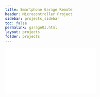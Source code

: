```yaml
---
title: Smartphone Garage Remote
header: Microcontroller Project
sidebar: projects_sidebar
toc: false
permalink: garage03.html
layout: projects
folder: projects
---
```

<head>
<script>
  function resize(obj) {
    obj.style.height = obj.contentWindow.document.body.scrollHeight + 0 + 'px';
  }
</script>
</head>

<iframe src="pages/projects/garage03_content.html"
        onload="resize(this)"
        frameborder="0"
        scrolling="no"/>
